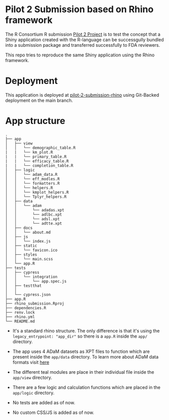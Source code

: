 # Pilot 2 Submission based on Rhino framework

The R Consortium R submission [Pilot 2 Project](https://github.com/RConsortium/submissions-pilot2) is to test the concept that a Shiny application created with the R-language can be successgully bundled into a submission package and transferred successfully to FDA reviewers.

This repo tries to reproduce the same Shiny application using the Rhino framework.

# Deployment

This application is deployed at [pilot-2-submission-rhino](https://connect.appsilon.com/pilot-2-submission-rhino/) using Git-Backed deployment on the main branch.

# App structure

```
.
├── app
│   ├── view
│   │   └── demographic_table.R
|   |   └── km_plot.R
|   |   └── primary_table.R
|   |   └── efficacy_table.R
|   |   └── completion_table.R
│   ├── logic
│   │   └── adam_data.R
│   │   └── eff_modles.R
│   │   └── formatters.R
│   │   └── helpers.R
│   │   └── kmplot_helpers.R
│   │   └── Tplyr_helpers.R
│   ├── data
│   │   └── adam
│   │       └── adadas.xpt
│   │       └── adlbc.xpt
│   │       └── adsl.xpt
│   │       └── adtte.xpt
│   ├── docs
│   │   └── about.md
│   ├── js
│   │   └── index.js
│   ├── static
│   │   └── favicon.ico
│   ├── styles
│   │   └── main.scss
│   └── app.R
├── tests
│   ├── cypress
│   │   └── integration
│   │       └── app.spec.js
│   ├── testthat
│   │
│   └── cypress.json
├── app.R
├── rhino_submission.Rproj
├── dependencies.R
├── renv.lock
├── rhino.yml
└── README.md
```

- It's a standard rhino structure. The only difference is that it's using the `legacy_entrypoint: "app_dir"` so there is a `app.R` inside the `app/` directory.

- The app uses 4 ADaM datasets as XPT files to function which are present inside the `app/data` directory. To learn more about ADaM data formats visit [here](https://docs.google.com/spreadsheets/d/1ZHm5qrrBE_fytdGW8ei1JdUSyKKithNB-e2aPP9XgeI/edit?usp=sharing)

- The different teal modules are place in their individual file inside the `app/view` directory.

- There are a few logic and calculation functions which are placed in the `app/logic` directory.

- No tests are added as of now.

- No custom CSS/JS is added as of now.
